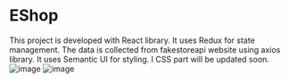 # EShop
This project is developed with React library. It uses Redux for state management. The data is collected from fakestoreapi website using axios library. It uses Semantic UI for styling. I CSS part will be updated soon. 
![image](https://github.com/Mathi-Alagan/Eshop/assets/102422886/be7fc38b-df72-4c7c-bf40-7273bf7cb670)
![image](https://github.com/Mathi-Alagan/Eshop/assets/102422886/66b9ee1e-c453-42f2-bdac-6718d8d2a437)


 
